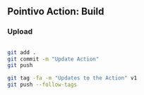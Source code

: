 ## Pointivo Action: Build


### Upload

```bash

git add .
git commit -m "Update Action"
git push

git tag -fa -m "Updates to the Action" v1
git push --follow-tags
```